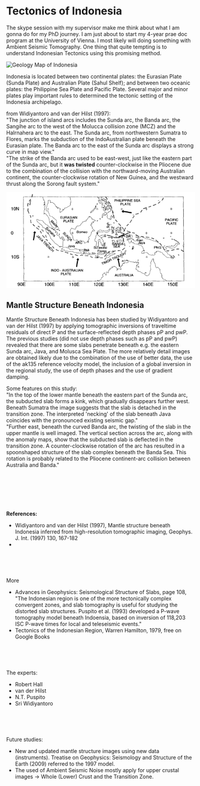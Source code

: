 # Tectonics of Indonesia

The skype session with my supervisor make me think about what I am gonna do for my PhD journey. I am just about to start my 4-year prae doc program at the University of Vienna. I most likely will doing something with Ambient Seismic Tomography. One thing that quite tempting is to understand Indonesian Tectonics using this promising method.  

![Geology Map of Indonesia](https://upload.wikimedia.org/wikipedia/commons/thumb/3/3e/Geology_indonesia_map.jpg/800px-Geology_indonesia_map.jpg)

Indonesia is located between two continental plates: the Eurasian Plate (Sunda Plate) and Australian Plate (Sahul Shelf); and between two oceanic plates: the Philippine Sea Plate and Pacific Plate. Several major and minor plates play important rules to determined the tectonic setting of the Indonesia archipelago.  

from Widiyantoro and van der Hilst (1997):  
"The junction of island arcs includes the Sunda arc, the Banda arc, the Sangihe arc to the west of the Molucca collision zone (MCZ) and the Halrnahera arc to the east. The Sunda arc, from northwestern Sumatra to Flores, marks the subduction of the IndoAustralian plate beneath the Eurasian plate. The Banda arc to the east of the Sunda arc displays a strong curve in map view."  
"The strike of the Banda arc used to be east-west, just like the eastern part of the Sunda arc, but it **was twisted** counter-clockwise in the Pliocene due to the combination of the collision with the northward-moving Australian continent, the counter-clockwise rotation of New Guinea, and the westward thrust along the Sorong fault system."

![Indonesia-Tectonics](https://github.com/aimanyongki/blog/blob/master/assets/images/geo_indo_map.png)

## Mantle Structure Beneath Indonesia
Mantle Structure Beneath Indonesia has been studied by Widiyantoro and van der Hilst (1997) by applying tomographic inversions of traveltime residuals of direct P and the surface-reflected depth phases pP and pwP. The previous studies (did not use depth phases such as pP and pwP) revealed that there are some slabs penetrate beneath e.g. the eastern Sunda arc, Java, and Molusca Sea Plate. The more relatively detail images are obtained likely due to the combination of the use of better data, the use of the ak135 reference velocity model, the inclusion of a global inversion in the regional study, the use of depth phases and the use of gradient damping.  

Some features on this study:  
"In the top of the lower mantle beneath the eastern part of the Sunda arc, the subducted slab forms a kink, which gradually disappears further west. Beneath Sumatra the image suggests that the slab is detached in the transition zone. The interpreted  'necking' of the slab beneath Java coincides with the pronounced existing seismic gap."  
"Further east, beneath the curved Banda arc, the twisting of the slab in the upper mantle is well imaged. The vertical section across the arc, along with the anomaly maps, show that the subducted slab is deflected in the transition zone. A counter-clockwise rotation of the arc has resulted in a spoonshaped structure of the slab complex beneath the Banda Sea. This rotation is probably related to the Pliocene continent-arc collision between Australia and Banda."  
  
<br>  
<br>  
<br>   
<br>
<br>

**References:**  
- Widiyantoro and van der Hilst (1997), Mantle structure beneath Indonesia inferred from high-resolution tomographic imaging, Geophys. J. Int. (1997) 130, 167-182
- 
  
<br>  
<br>  
<br>

More  
- Advances in Geophysics: Seismological Structure of Slabs, page 108, "The Indonesian region is one of the more tectonically complex convergent zones, and slab tomography is useful for studying the distorted slab structures. Puspito et al. (1993) developed a P-wave tomography model beneath Indoensia, based on inversion of 118,203 ISC P-wave times for local and teleseismic events."  
- Tectonics of the Indonesian Region, Warren Hamilton, 1979, free on Google Books

<br>  
<br>  
<br>  

The experts:
- Robert Hall
- van der Hilst
- N.T. Puspito
- Sri Widiyantoro

<br>  
<br>  
<br> 

Future studies:
- New and updated mantle structure images using new data (instruments). Treatise on Geophysics: Seismology and Structure of the Earth (2009) referred to the 1997 model. 
- The used of Ambient Seismic Noise mostly apply for upper crustal images -> Whole (Lower) Crust and the Transition Zone.  
